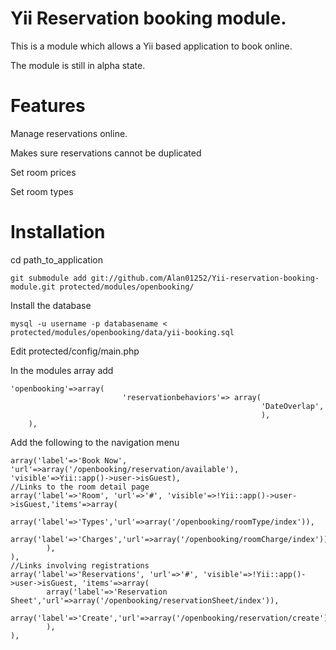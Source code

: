 Yii Reservation booking module.
===========

This is a module which allows a Yii based application to book online.

The module is still in alpha state.

Features
========
Manage reservations online.

Makes sure reservations cannot be duplicated

Set room prices

Set room types

Installation
============

cd path_to_application

    git submodule add git://github.com/Alan01252/Yii-reservation-booking-module.git protected/modules/openbooking/

Install the database

    mysql -u username -p databasename < protected/modules/openbooking/data/yii-booking.sql

Edit protected/config/main.php

In the modules array add

    'openbooking'=>array(
							 'reservationbehaviors'=> array(
															'DateOverlap',
															),
		),
		
Add the following to the navigation menu

	array('label'=>'Book Now', 'url'=>array('/openbooking/reservation/available'), 'visible'=>Yii::app()->user->isGuest),
	//Links to the room detail page	
	array('label'=>'Room', 'url'=>'#', 'visible'=>!Yii::app()->user->isGuest,'items'=>array(
			array('label'=>'Types','url'=>array('/openbooking/roomType/index')),
			array('label'=>'Charges','url'=>array('/openbooking/roomCharge/index')),
			),
	),
	//Links involving registrations
	array('label'=>'Reservations', 'url'=>'#', 'visible'=>!Yii::app()->user->isGuest, 'items'=>array(
			array('label'=>'Reservation Sheet','url'=>array('/openbooking/reservationSheet/index')),
			array('label'=>'Create','url'=>array('/openbooking/reservation/create')),
			),
	),
					




